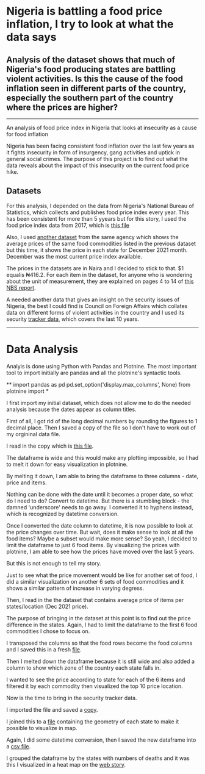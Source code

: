# Nigeria is battling a food price inflation, I try to look at what the data says
## Analysis of the dataset shows that much of Nigeria's food producing states are battling violent activities. Is this the cause of the food inflation seen in different parts of the country, especially the southern part of the country where the prices are higher?
<hr>
An analysis of food price index in Nigeria that looks at insecurity as a cause for food inflation

Nigeria has been facing consistent food inflation over the last few years as it fights insecurity in form of insurgency, gang activities and uptick in general social crimes. The purpose of this project is to find out what the data reveals about the impact of this insecurity on the current food price hike.

## Datasets

For this analysis, I depended on the data from Nigeria's National Bureau of Statistics, which collects and publishes food price index every year. This has been consistent for more than 5 yyears but for this story, I used the food price index data from 2017, which is [this file](https://github.com/kfalayi/Food_price_Nigeria/blob/main/Nigfoodprices.xlsx)

Also, I used [another dataset](https://github.com/kfalayi/Food_price_Nigeria/blob/main/original_datalocation.xlsx) from the same agency which shows the average prices of the same food commodities listed in the previous dataset but this time, it shows the price in each state for December 2021 month. December was the most current price index available.

The prices in the datasets are in Naira and I decided to stick to that. $1 equalis ₦416.2. For each item in the dataset, for anyone who is wondering about the unit of measurement, they are explained on pages 4 to 14 of [this NBS report](file:///Users/owner/Downloads/SELECTED%20FOOD%20DECEMBER%202021%20REPORT.pdf).

A needed another data that gives an insight on the security issues of Nigeria, the best I could find is Council on Foreign Affairs which collates data on different forms of violent activities in the country and I used its security [tracker data](https://github.com/kfalayi/Food_price_Nigeria/blob/main/attacks.xlsx), which covers the last 10 years.
<hr>

# Data Analysis
Analyis is done using Python with Pandas and Plotnine.
The most important tool to import initially are pandas and all the plotnine's syntactic tools.

** import pandas as pd
pd.set_option('display.max_columns', None)
from plotnine import *

I first import my initial dataset, which does not allow me to do the needed analysis because the dates appear as column titles.

First of all, I got rid of the long decimal numbers by rounding the figures to 1 decimal place. Then I saved a copy of the file so I don't have to work out of my orgininal data file.

I read in the copy which is [this file](https://github.com/kfalayi/Food_price_Nigeria/blob/main/Myfood.xlsx).

The dataframe is wide and this would make any plotting impossible, so I had to melt it down for easy visualization in plotnine.

By melting it down, I am able to bring the dataframe to three columns  - date, price and items.

Nothing can be done with the date until it becomes a proper date, so what do I need to do? Convert to datetime. But there is a stumbling block - the damned 'underscore' needs to go away. I converted it to hyphens instead, which is recognized by datetime conversion.

Once I converted the date column to datetime, it is now possible to look at the price changes over time. But wait, does it make sense to look at all the food items? 
Maybe a subset would make more sense? So yeah, I decided to limit the dataframe to just 6 food items.
By visualizing the prices with plotnine, I am able to see how the prices have moved over the last 5 years.

But this is not enough to tell my story.

Just to see what the price movement would be like for another set of food, I did a similar visualization on another 6 sets of food commodities and it shows a similar pattern of increase in varying degress.

Then, I read in the the dataset that contains average price of items per states/location (Dec 2021 price).

The purpose of bringing in the dataset at this point is to find out the price difference in the states.
Again, I had to limit the dataframe to the first 6 food commodities I chose to focus on.

I transposed the columns so that the food rows become the food columns and I saved this in a fresh [file](https://github.com/kfalayi/Food_price_Nigeria/blob/main/MyFood_location.csv).

Then I melted down the dataframe because it is still wide and also added a column to show which zone of the country each state falls in.

I wanted to see the price according to state for each of the 6 items and filtered it by each commodity then visualized the top 10 price location.

Now is the time to bring in the security tracker data.

I imported the file and saved a [copy](https://github.com/kfalayi/Food_price_Nigeria/blob/main/attack_trimmed.csv).

I joined this to a [file](https://github.com/kfalayi/Food_price_Nigeria/blob/main/Nigeria_states_coords.xlsx) containing the geometry of each state to make it possible to visualize in map.

Again, I did some datetime conversion, then I saved the new dataframe into a [csv file](https://github.com/kfalayi/Food_price_Nigeria/blob/main/death_toll.csv).

I grouped the dataframe by the states with numbers of deaths and it was this I visualized in a heat map on the [web story](https://kfalayi.github.io/food-price-Nigeria.html).











